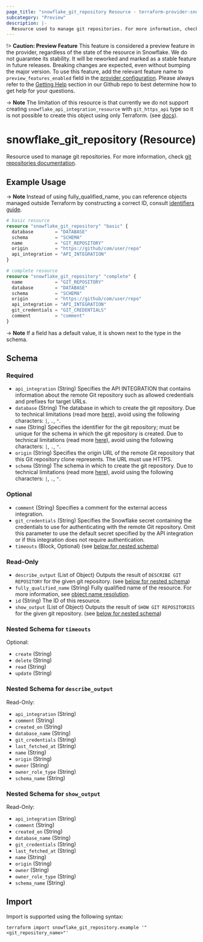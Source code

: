 ```yaml
---
page_title: "snowflake_git_repository Resource - terraform-provider-snowflake"
subcategory: "Preview"
description: |-
  Resource used to manage git repositories. For more information, check git repositories documentation https://docs.snowflake.com/en/sql-reference/sql/create-git-repository.
---
```


!> **Caution: Preview Feature** This feature is considered a preview feature in the provider, regardless of the state of the resource in Snowflake. We do not guarantee its stability. It will be reworked and marked as a stable feature in future releases. Breaking changes are expected, even without bumping the major version. To use this feature, add the relevant feature name to `preview_features_enabled` field in the [provider configuration](https://registry.terraform.io/providers/snowflakedb/snowflake/latest/docs#schema). Please always refer to the [Getting Help](https://github.com/snowflakedb/terraform-provider-snowflake?tab=readme-ov-file#getting-help) section in our Github repo to best determine how to get help for your questions.

-> **Note** The limitation of this resource is that currently we do not support creating `snowflake_api_integration_resource` with `git_https_api` type so it is not possible to create this object using only Terraform. (see [docs](https://docs.snowflake.com/en/sql-reference/sql/create-git-repository)).

# snowflake_git_repository (Resource)

Resource used to manage git repositories. For more information, check [git repositories documentation](https://docs.snowflake.com/en/sql-reference/sql/create-git-repository).

## Example Usage

-> **Note** Instead of using fully_qualified_name, you can reference objects managed outside Terraform by constructing a correct ID, consult [identifiers guide](../guides/identifiers_rework_design_decisions#new-computed-fully-qualified-name-field-in-resources).
<!-- TODO(SNOW-1634854): include an example showing both methods-->

```terraform
# basic resource
resource "snowflake_git_repository" "basic" {
  database        = "DATABASE"
  schema          = "SCHEMA"
  name            = "GIT_REPOSITORY"
  origin          = "https://github/com/user/repo"
  api_integration = "API_INTEGRATION"
}

# complete resource
resource "snowflake_git_repository" "complete" {
  name            = "GIT_REPOSITORY"
  database        = "DATABASE"
  schema          = "SCHEMA"
  origin          = "https://github/com/user/repo"
  api_integration = "API_INTEGRATION"
  git_credentials = "GIT_CREDENTIALS"
  comment         = "comment"
}
```

-> **Note** If a field has a default value, it is shown next to the type in the schema.

<!-- schema generated by tfplugindocs -->
## Schema

### Required

- `api_integration` (String) Specifies the API INTEGRATION that contains information about the remote Git repository such as allowed credentials and prefixes for target URLs.
- `database` (String) The database in which to create the git repository. Due to technical limitations (read more [here](../guides/identifiers_rework_design_decisions#known-limitations-and-identifier-recommendations)), avoid using the following characters: `|`, `.`, `"`.
- `name` (String) Specifies the identifier for the git repository; must be unique for the schema in which the git repository is created. Due to technical limitations (read more [here](../guides/identifiers_rework_design_decisions#known-limitations-and-identifier-recommendations)), avoid using the following characters: `|`, `.`, `"`.
- `origin` (String) Specifies the origin URL of the remote Git repository that this Git repository clone represents. The URL must use HTTPS.
- `schema` (String) The schema in which to create the git repository. Due to technical limitations (read more [here](../guides/identifiers_rework_design_decisions#known-limitations-and-identifier-recommendations)), avoid using the following characters: `|`, `.`, `"`.

### Optional

- `comment` (String) Specifies a comment for the external access integration.
- `git_credentials` (String) Specifies the Snowflake secret containing the credentials to use for authenticating with the remote Git repository. Omit this parameter to use the default secret specified by the API integration or if this integration does not require authentication.
- `timeouts` (Block, Optional) (see [below for nested schema](#nestedblock--timeouts))

### Read-Only

- `describe_output` (List of Object) Outputs the result of `DESCRIBE GIT REPOSITORY` for the given git repository. (see [below for nested schema](#nestedatt--describe_output))
- `fully_qualified_name` (String) Fully qualified name of the resource. For more information, see [object name resolution](https://docs.snowflake.com/en/sql-reference/name-resolution).
- `id` (String) The ID of this resource.
- `show_output` (List of Object) Outputs the result of `SHOW GIT REPOSITORIES` for the given git repository. (see [below for nested schema](#nestedatt--show_output))

<a id="nestedblock--timeouts"></a>
### Nested Schema for `timeouts`

Optional:

- `create` (String)
- `delete` (String)
- `read` (String)
- `update` (String)


<a id="nestedatt--describe_output"></a>
### Nested Schema for `describe_output`

Read-Only:

- `api_integration` (String)
- `comment` (String)
- `created_on` (String)
- `database_name` (String)
- `git_credentials` (String)
- `last_fetched_at` (String)
- `name` (String)
- `origin` (String)
- `owner` (String)
- `owner_role_type` (String)
- `schema_name` (String)


<a id="nestedatt--show_output"></a>
### Nested Schema for `show_output`

Read-Only:

- `api_integration` (String)
- `comment` (String)
- `created_on` (String)
- `database_name` (String)
- `git_credentials` (String)
- `last_fetched_at` (String)
- `name` (String)
- `origin` (String)
- `owner` (String)
- `owner_role_type` (String)
- `schema_name` (String)

## Import

Import is supported using the following syntax:

```shell
terraform import snowflake_git_repository.example '"<git_repository_name>"'
```
